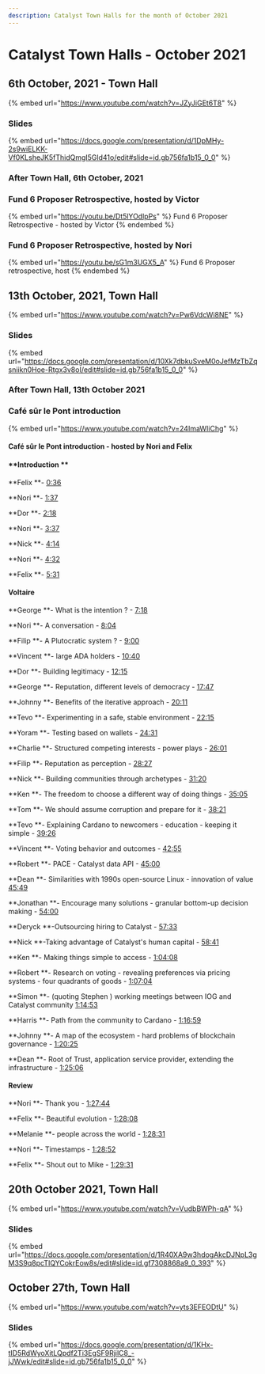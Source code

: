 ```yaml
---
description: Catalyst Town Halls for the month of October 2021
---
```


# Catalyst Town Halls - October 2021

## 6th October, 2021 - Town Hall

{% embed url="https://www.youtube.com/watch?v=JZyJiGEt6T8" %}

### Slides

{% embed url="https://docs.google.com/presentation/d/1DpMHy-2s9wiELKK-Vf0KLsheJK5fThidQmgI5Gld41o/edit#slide=id.gb756fa1b15_0_0" %}

### After Town Hall, 6th October, 2021

### Fund 6 Proposer Retrospective, hosted by Victor

{% embed url="https://youtu.be/Dt5lYOdlpPs" %}
Fund 6 Proposer Retrospective - hosted by Victor
{% endembed %}

### Fund 6 Proposer Retrospective, hosted by Nori

{% embed url="https://youtu.be/sG1m3UGX5_A" %}
Fund 6 Proposer retrospective, host
{% endembed %}

## 13th October, 2021, Town Hall

{% embed url="https://www.youtube.com/watch?v=Pw6VdcWi8NE" %}

### Slides

{% embed url="https://docs.google.com/presentation/d/10Xk7dbkuSveM0oJefMzTbZqsniikn0Hoe-Rtgx3v8oI/edit#slide=id.gb756fa1b15_0_0" %}

### After Town Hall, 13th October 2021

### Café sûr le Pont introduction

{% embed url="https://www.youtube.com/watch?v=24ImaWIiChg" %}

#### Café sûr le Pont introduction - hosted by Nori and Felix

#### **Introduction **

**Felix **- [0:36](https://www.youtube.com/watch?v=24ImaWIiChg\&t=36s)&#x20;

**Nori **- [1:37](https://www.youtube.com/watch?v=24ImaWIiChg\&t=97s)&#x20;

**Dor **- [2:18](https://www.youtube.com/watch?v=24ImaWIiChg\&t=138s)&#x20;

**Nori **- [3:37](https://www.youtube.com/watch?v=24ImaWIiChg\&t=217s)&#x20;

**Nick **- [4:14](https://www.youtube.com/watch?v=24ImaWIiChg\&t=254s)&#x20;

**Nori **- [4:32](https://www.youtube.com/watch?v=24ImaWIiChg\&t=272s)&#x20;

**Felix **- [5:31](https://www.youtube.com/watch?v=24ImaWIiChg\&t=331s)&#x20;

#### Voltaire&#x20;

**George **- What is the intention ? - [7:18](https://www.youtube.com/watch?v=24ImaWIiChg\&t=438s)&#x20;

**Nori **- A conversation - [8:04](https://www.youtube.com/watch?v=24ImaWIiChg\&t=484s)&#x20;

**Filip **- A Plutocratic system ? - [9:00](https://www.youtube.com/watch?v=24ImaWIiChg\&t=540s)&#x20;

**Vincent **- large ADA holders - [10:40](https://www.youtube.com/watch?v=24ImaWIiChg\&t=640s)&#x20;

**Dor **- Building legitimacy - [12:15](https://www.youtube.com/watch?v=24ImaWIiChg\&t=735s)&#x20;

**George **- Reputation, different levels of democracy - [17:47](https://www.youtube.com/watch?v=24ImaWIiChg\&t=1067s)&#x20;

**Johnny **- Benefits of the iterative approach - [20:11](https://www.youtube.com/watch?v=24ImaWIiChg\&t=1211s)&#x20;

**Tevo **- Experimenting in a safe, stable environment - [22:15](https://www.youtube.com/watch?v=24ImaWIiChg\&t=1335s)&#x20;

**Yoram **- Testing based on wallets - [24:31](https://www.youtube.com/watch?v=24ImaWIiChg\&t=1471s)&#x20;

**Charlie **- Structured competing interests - power plays - [26:01](https://www.youtube.com/watch?v=24ImaWIiChg\&t=1561s)&#x20;

**Filip **- Reputation as perception - [28:27](https://www.youtube.com/watch?v=24ImaWIiChg\&t=1707s)&#x20;

**Nick **- Building communities through archetypes - [31:20](https://www.youtube.com/watch?v=24ImaWIiChg\&t=1880s)&#x20;

**Ken **- The freedom to choose a different way of doing things - [35:05](https://www.youtube.com/watch?v=24ImaWIiChg\&t=2105s)&#x20;

**Tom **- We should assume corruption and prepare for it - [38:21](https://www.youtube.com/watch?v=24ImaWIiChg\&t=2301s)&#x20;

**Tevo **- Explaining Cardano to newcomers - education - keeping it simple - [39:26](https://www.youtube.com/watch?v=24ImaWIiChg\&t=2366s)&#x20;

**Vincent **- Voting behavior and outcomes - [42:55](https://www.youtube.com/watch?v=24ImaWIiChg\&t=2575s)&#x20;

**Robert **- PACE - Catalyst data API - [45:00](https://www.youtube.com/watch?v=24ImaWIiChg\&t=2700s)&#x20;

**Dean **- Similarities with 1990s open-source Linux - innovation of value [45:49](https://www.youtube.com/watch?v=24ImaWIiChg\&t=2749s)&#x20;

**Jonathan **- Encourage many solutions - granular bottom-up decision making - [54:00](https://www.youtube.com/watch?v=24ImaWIiChg\&t=3240s)&#x20;

**Deryck **-Outsourcing hiring to Catalyst - [57:33](https://www.youtube.com/watch?v=24ImaWIiChg\&t=3453s)&#x20;

**Nick **-Taking advantage of Catalyst's human capital - [58:41](https://www.youtube.com/watch?v=24ImaWIiChg\&t=3521s)&#x20;

**Ken **- Making things simple to access - [1:04:08](https://www.youtube.com/watch?v=24ImaWIiChg\&t=3848s)&#x20;

**Robert **- Research on voting - revealing preferences via pricing systems - four quadrants of goods - [1:07:04](https://www.youtube.com/watch?v=24ImaWIiChg\&t=4024s)&#x20;

**Simon **- (quoting Stephen ) working meetings between IOG and Catalyst community [1:14:53](https://www.youtube.com/watch?v=24ImaWIiChg\&t=4493s)&#x20;

**Harris **- Path from the community to Cardano - [1:16:59](https://www.youtube.com/watch?v=24ImaWIiChg\&t=4619s)&#x20;

**Johnny **- A map of the ecosystem - hard problems of blockchain governance - [1:20:25](https://www.youtube.com/watch?v=24ImaWIiChg\&t=4825s)&#x20;

**Dean **- Root of Trust, application service provider, extending the infrastructure - [1:25:06](https://www.youtube.com/watch?v=24ImaWIiChg\&t=5106s)&#x20;

#### Review

**Nori **- Thank you - [1:27:44](https://www.youtube.com/watch?v=24ImaWIiChg\&t=5264s)

**Felix **- Beautiful evolution - [1:28:08](https://www.youtube.com/watch?v=24ImaWIiChg\&t=5288s)&#x20;

**Melanie **- people across the world - [1:28:31](https://www.youtube.com/watch?v=24ImaWIiChg\&t=5311s)&#x20;

**Nori **- Timestamps - [1:28:52](https://www.youtube.com/watch?v=24ImaWIiChg\&t=5332s)&#x20;

**Felix **- Shout out to Mike - [1:29:31](https://www.youtube.com/watch?v=24ImaWIiChg\&t=5371s)

## 20th October 2021, Town Hall

{% embed url="https://www.youtube.com/watch?v=VudbBWPh-qA" %}

### Slides

{% embed url="https://docs.google.com/presentation/d/1R40XA9w3hdogAkcDJNpL3gM3S9q8pcTIQYCokrEow8s/edit#slide=id.gf7308868a9_0_393" %}

## October 27th, Town Hall

{% embed url="https://www.youtube.com/watch?v=yts3EFEODtU" %}

### Slides

{% embed url="https://docs.google.com/presentation/d/1KHx-tID5RdWyoXitLQpdf2Ti3EgSF9RjilC8_-jJWwk/edit#slide=id.gb756fa1b15_0_0" %}
